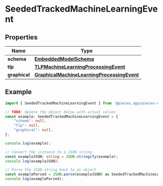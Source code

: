 
# SeededTrackedMachineLearningEvent


## Properties

Name | Type
------------ | -------------
**schema** | [**EmbeddedModelSchema**](EmbeddedModelSchema)
**tlp** | [**TLPMachineLearningProcessingEvent**](TLPMachineLearningProcessingEvent)
**graphical** | [**GraphicalMachineLearningProcessingEvent**](GraphicalMachineLearningProcessingEvent)

## Example

```typescript
import { SeededTrackedMachineLearningEvent } from '@pieces.app/pieces-os-client';

// TODO: Update the object below with actual values
const example: SeededTrackedMachineLearningEvent = {
    "schema": null,
    "tlp": null,
    "graphical": null,
};

console.log(example);

// Convert the instance to a JSON string
const exampleJSON: string = JSON.stringify(example);
console.log(exampleJSON);

// Parse the JSON string back to an object
const exampleParsed = JSON.parse(exampleJSON) as SeededTrackedMachineLearningEvent;
console.log(exampleParsed);
```


